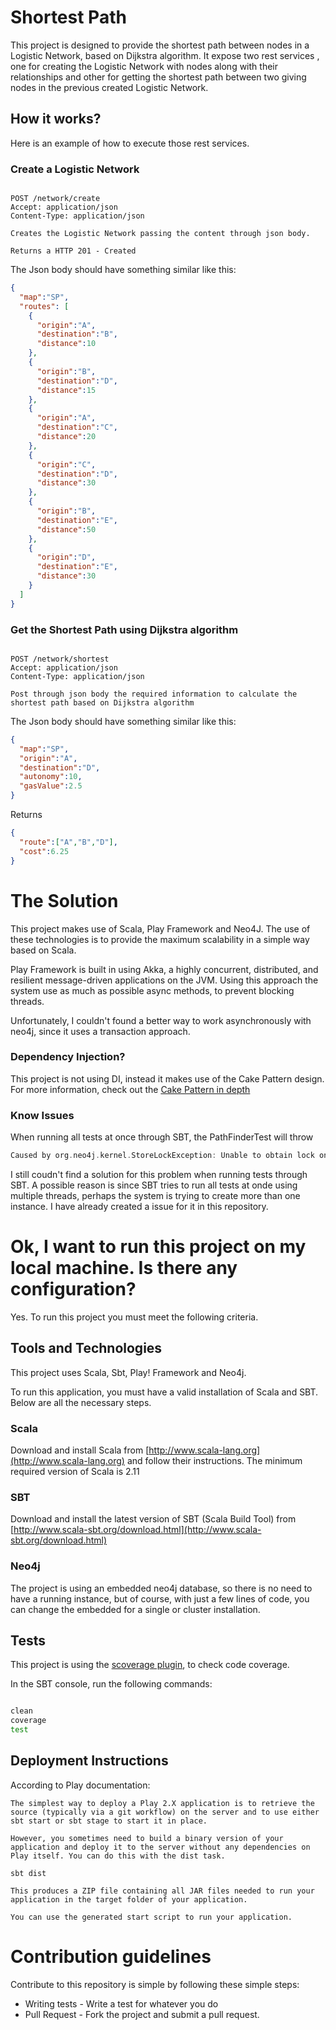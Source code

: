 # Shortest Path #

This project is designed to provide the shortest path between nodes in a Logistic Network, based on Dijkstra algorithm. It expose two rest services , one for creating the Logistic Network with nodes along with their relationships and other for getting the shortest path between two giving nodes in the previous created Logistic Network.

## How it works? ##

Here is an example of how to execute those rest services.

### Create a Logistic Network ###

```http

POST /network/create
Accept: application/json
Content-Type: application/json

Creates the Logistic Network passing the content through json body.

Returns a HTTP 201 - Created
```

The Json body should have something similar like this:

```json
{
  "map":"SP",
  "routes": [
    {
      "origin":"A",
      "destination":"B",
      "distance":10
    },
    {
      "origin":"B",
      "destination":"D",
      "distance":15
    },
    {
      "origin":"A",
      "destination":"C",
      "distance":20
    },
    {
      "origin":"C",
      "destination":"D",
      "distance":30
    },
    {
      "origin":"B",
      "destination":"E",
      "distance":50
    },
    {
      "origin":"D",
      "destination":"E",
      "distance":30
    }
  ]
}
```

### Get the Shortest Path using Dijkstra algorithm ###

```http

POST /network/shortest
Accept: application/json
Content-Type: application/json

Post through json body the required information to calculate the shortest path based on Dijkstra algorithm

```

The Json body should have something similar like this:

``` json
{
  "map":"SP",
  "origin":"A",
  "destination":"D",
  "autonomy":10,
  "gasValue":2.5
}
```

Returns

```json
{
  "route":["A","B","D"],
  "cost":6.25
}
```

# The Solution #

This project makes use of Scala, Play Framework and Neo4J.
The use of these technologies is to provide the maximum scalability in a simple way based on Scala.

Play Framework is built in using Akka, a highly concurrent, distributed, and resilient message-driven applications on the JVM. Using this approach the system use as much as possible async methods, to prevent blocking threads.

Unfortunately, I couldn't found a better way to work asynchronously with neo4j, since it uses a transaction approach.

### Dependency Injection? ###

This project is not using DI, instead it makes use of the Cake Pattern design.
For more information, check out the [Cake Pattern in depth](http://www.cakesolutions.net/teamblogs/2011/12/19/cake-pattern-in-depth)

### Know Issues ###

When running all tests at once through SBT, the PathFinderTest will throw

```scala
Caused by org.neo4j.kernel.StoreLockException: Unable to obtain lock on store lock file
```

I still coudn't find a solution for this problem when running tests through SBT. A possible reason is since SBT tries to run all tests at onde using multiple threads, perhaps the system is trying to create more than one instance. I have already created a issue for it in this repository.

# Ok, I want to run this project on my local machine. Is there any configuration? #

Yes. To run this project you must meet the following criteria.

## Tools and Technologies ##

This project uses Scala, Sbt, Play! Framework and Neo4j.

To run this application, you must have a valid installation of Scala and SBT.
Below are all the necessary steps.

### Scala ###

Download and install Scala from [http://www.scala-lang.org](http://www.scala-lang.org) and follow their instructions. The minimum required version of Scala is 2.11

### SBT ###

Download and install the latest version of SBT (Scala Build Tool) from [http://www.scala-sbt.org/download.html](http://www.scala-sbt.org/download.html)

### Neo4j ###

The project is using an embedded neo4j database, so there is no need to have a running instance, but of course, with just a few lines of code, you can change the embedded for a single or cluster installation.

## Tests ##

This project is using the [scoverage plugin](https://github.com/scoverage/scalac-scoverage-plugin), to check code coverage.

In the SBT console, run the following commands:

```bash

clean
coverage
test
```

## Deployment Instructions ##

According to Play documentation:

```
The simplest way to deploy a Play 2.X application is to retrieve the source (typically via a git workflow) on the server and to use either sbt start or sbt stage to start it in place.

However, you sometimes need to build a binary version of your application and deploy it to the server without any dependencies on Play itself. You can do this with the dist task.

sbt dist

This produces a ZIP file containing all JAR files needed to run your application in the target folder of your application.

You can use the generated start script to run your application.
```

# Contribution guidelines #

Contribute to this repository is simple by following these simple steps:

* Writing tests - Write a test for whatever you do
* Pull Request - Fork the project and submit a pull request.
